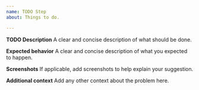 ```yaml
---
name: TODO Step
about: Things to do.

---
```


**TODO Description**
A clear and concise description of what should be done.

**Expected behavior**
A clear and concise description of what you expected to happen.

**Screenshots**
If applicable, add screenshots to help explain your suggestion.

**Additional context**
Add any other context about the problem here.
